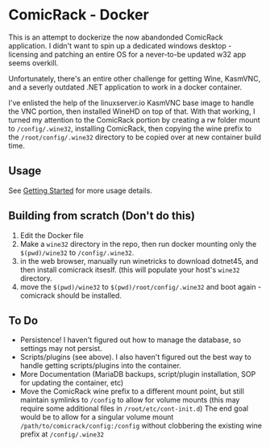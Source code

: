 # ComicRack - Docker

This is an attempt to dockerize the now abandonded ComicRack application. I didn't want to spin up a dedicated windows desktop - licensing and patching an entire OS for a never-to-be updated w32 app seems overkill.

Unfortunately, there's an entire other challenge for getting Wine, KasmVNC, and a severly outdated .NET application to work in a docker container.

I've enlisted the help of the linuxserver.io KasmVNC base image to handle the VNC portion, then installed WineHD on top of that. With that working, I turned my attention to the ComicRack portion by creating a rw folder mount to `/config/.wine32`, installing ComicRack, then copying the wine prefix to the `/root/config/.wine32` directory to be copied over at new container build time.

## Usage

See [Getting Started](docs/getting_started.md) for more usage details.

## Building from scratch (Don't do this)

1. Edit the Docker file
2. Make a `wine32` directory in the repo, then run docker mounting only the `$(pwd)/wine32` to `/config/.wine32`.
3. in the web browser, manually run winetricks to download dotnet45, and then install comicrack itseslf. (this will populate your host's `wine32` directory.
4. move the `$(pwd)/wine32` to `$(pwd)/root/config/.wine32` and boot again - comicrack should be installed.

## To Do

- Persistence! I haven't figured out how to manage the database, so settings may not persist.
- Scripts/plugins (see above). I also haven't figured out the best way to handle getting scripts/plugins into the container.
- More Documentation (MariaDB backups, script/plugin installation, SOP for updating the container, etc)
- Move the ComicRack wine prefix to a different mount point, but still maintain symlinks to `/config` to allow for
  volume mounts (this may require some additional files in `/root/etc/cont-init.d`) The end goal would be to allow for a
  singular volume mount `/path/to/comicrack/config:/config` without clobbering the existing wine prefix at `/config/.wine32`
